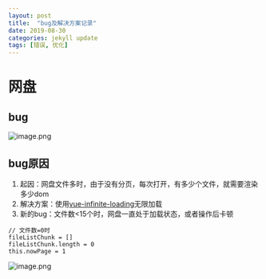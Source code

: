 ```yaml
---
layout: post
title:  "bug及解决方案记录"
date: 2019-08-30
categories: jekyll update
tags: [错误, 优化]
---
```


# 网盘
## bug
![image.png]({{site.baseurl}}/assets/2019-08-30/2.png)
## bug原因

1. 起因：网盘文件多时，由于没有分页，每次打开，有多少个文件，就需要渲染多少dom
2. 解决方案：使用[vue-infinite-loading](https://peachscript.github.io/vue-infinite-loading/guide/use-with-el-table.html)无限加载
3. 新的bug：文件数<15个时，网盘一直处于加载状态，或者操作后卡顿
```
// 文件数=0时
fileListChunk = []
fileListChunk.length = 0
this.nowPage = 1
```

![image.png]({{site.baseurl}}/assets/2019-08-30/1.png)
